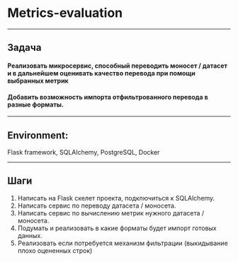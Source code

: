 # Metrics-evaluation
<hr>

## Задача

#### Реализовать микросервис, способный переводить моносет / датасет и в дальнейшем оценивать качество перевода при помощи выбранных метрик
#### Добавить возможность импорта отфильтрованного перевода в разные форматы.
<hr>

## Environment:
Flask framework, SQLAlchemy, PostgreSQL, Docker
<hr>

## Шаги

1. Написать на Flask скелет проекта, подключиться к SQLAlchemy.
2. Написать сервис по переводу датасета / моносета.
3. Написать сервис по вычислению метрик нужного датасета / моносета.
4. Подумать и реализовать в какие форматы будет импорт готовых данных.
5. Реализовать если потребуется механизм фильтрации (выкидывание плохо оцененных строк)